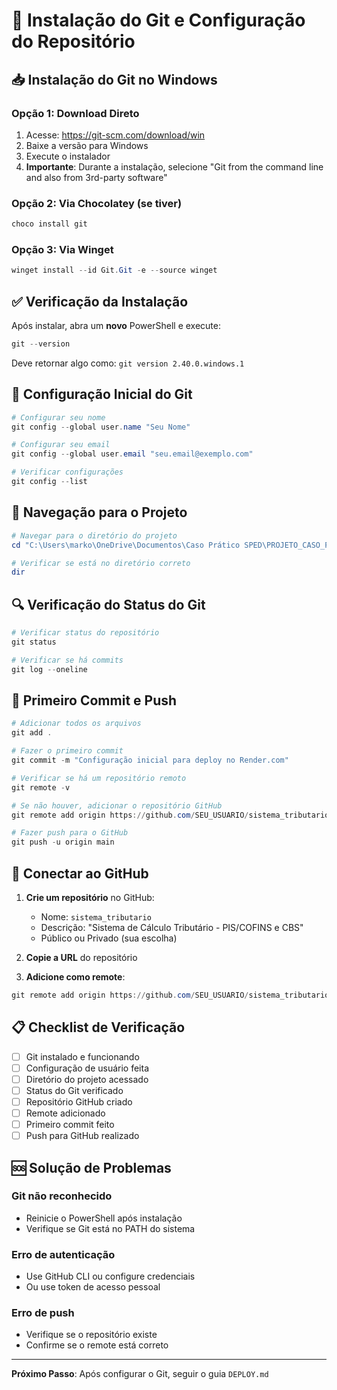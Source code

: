 # 🔧 Instalação do Git e Configuração do Repositório

## 📥 Instalação do Git no Windows

### Opção 1: Download Direto
1. Acesse: https://git-scm.com/download/win
2. Baixe a versão para Windows
3. Execute o instalador
4. **Importante**: Durante a instalação, selecione "Git from the command line and also from 3rd-party software"

### Opção 2: Via Chocolatey (se tiver)
```powershell
choco install git
```

### Opção 3: Via Winget
```powershell
winget install --id Git.Git -e --source winget
```

## ✅ Verificação da Instalação

Após instalar, abra um **novo** PowerShell e execute:
```powershell
git --version
```

Deve retornar algo como: `git version 2.40.0.windows.1`

## 🔧 Configuração Inicial do Git

```powershell
# Configurar seu nome
git config --global user.name "Seu Nome"

# Configurar seu email
git config --global user.email "seu.email@exemplo.com"

# Verificar configurações
git config --list
```

## 📁 Navegação para o Projeto

```powershell
# Navegar para o diretório do projeto
cd "C:\Users\marko\OneDrive\Documentos\Caso Prático SPED\PROJETO_CASO_PRATICO\sistema_tributario_essencial\home\ubuntu\sistema_tributario"

# Verificar se está no diretório correto
dir
```

## 🔍 Verificação do Status do Git

```powershell
# Verificar status do repositório
git status

# Verificar se há commits
git log --oneline
```

## 🚀 Primeiro Commit e Push

```powershell
# Adicionar todos os arquivos
git add .

# Fazer o primeiro commit
git commit -m "Configuração inicial para deploy no Render.com"

# Verificar se há um repositório remoto
git remote -v

# Se não houver, adicionar o repositório GitHub
git remote add origin https://github.com/SEU_USUARIO/sistema_tributario.git

# Fazer push para o GitHub
git push -u origin main
```

## 🔗 Conectar ao GitHub

1. **Crie um repositório** no GitHub:
   - Nome: `sistema_tributario`
   - Descrição: "Sistema de Cálculo Tributário - PIS/COFINS e CBS"
   - Público ou Privado (sua escolha)

2. **Copie a URL** do repositório

3. **Adicione como remote**:
```powershell
git remote add origin https://github.com/SEU_USUARIO/sistema_tributario.git
```

## 📋 Checklist de Verificação

- [ ] Git instalado e funcionando
- [ ] Configuração de usuário feita
- [ ] Diretório do projeto acessado
- [ ] Status do Git verificado
- [ ] Repositório GitHub criado
- [ ] Remote adicionado
- [ ] Primeiro commit feito
- [ ] Push para GitHub realizado

## 🆘 Solução de Problemas

### Git não reconhecido
- Reinicie o PowerShell após instalação
- Verifique se Git está no PATH do sistema

### Erro de autenticação
- Use GitHub CLI ou configure credenciais
- Ou use token de acesso pessoal

### Erro de push
- Verifique se o repositório existe
- Confirme se o remote está correto

---

**Próximo Passo**: Após configurar o Git, seguir o guia `DEPLOY.md`
